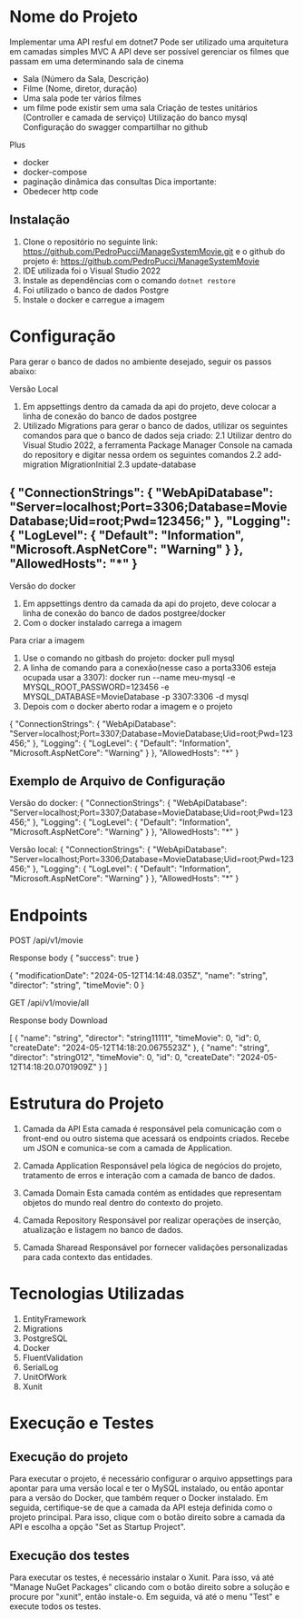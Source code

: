 # Nome do Projeto

Implementar uma API resful em dotnet7
Pode ser utilizado uma arquitetura em camadas simples MVC
A API deve ser possível gerenciar os filmes que passam em uma determinando sala de cinema
- Sala (Número da Sala, Descrição)
- Filme (Nome, diretor, duração)
- Uma sala pode ter vários filmes
- um filme pode existir sem uma sala
Criação de testes unitários (Controller e camada de serviço)
Utilização do banco mysql
Configuração do swagger
compartilhar no github

Plus
- docker
- docker-compose 
- paginação dinâmica das consultas
Dica importante:
- Obedecer http code

## Instalação

1. Clone o repositório no seguinte link: https://github.com/PedroPucci/ManageSystemMovie.git e o github do projeto é: https://github.com/PedroPucci/ManageSystemMovie
2. IDE utilizada foi o Visual Studio 2022 
3. Instale as dependências com o comando `dotnet restore`
4. Foi utilizado o banco de dados Postgre
5. Instale o docker e carregue a imagem

# Configuração

Para gerar o banco de dados no ambiente desejado, seguir os passos abaixo:

Versão Local
1. Em appsettings dentro da camada da api do projeto, deve colocar a linha de conexão do banco de dados postgree
2. Utilizado Migrations para gerar o banco de dados, utilizar os seguintes comandos para que o banco de dados seja criado:
2.1 Utilizar dentro do Visual Studio 2022, a ferramenta Package Manager Console na camada do repository e digitar nessa ordem os seguintes comandos
2.2 add-migration MigrationInitial
2.3 update-database

{
  "ConnectionStrings": {
    "WebApiDatabase": "Server=localhost;Port=3306;Database=MovieDatabase;Uid=root;Pwd=123456;"
  },
  "Logging": {
    "LogLevel": {
      "Default": "Information",
      "Microsoft.AspNetCore": "Warning"
    }
  },
  "AllowedHosts": "*"
}
-------------------------------
Versão do docker
1. Em appsettings dentro da camada da api do projeto, deve colocar a linha de conexão do banco de dados postgree/docker
2. Com o docker instalado carrega a imagem

Para criar a imagem

1. Use o comando no gitbash do projeto: docker pull mysql
2. A linha de comando para a conexão(nesse caso a porta3306 esteja ocupada usar a 3307): docker run --name meu-mysql -e MYSQL_ROOT_PASSWORD=123456 -e MYSQL_DATABASE=MovieDatabase -p 3307:3306 -d mysql 
3. Depois com o docker aberto rodar a imagem e o projeto

{
  "ConnectionStrings": {
    "WebApiDatabase": "Server=localhost;Port=3307;Database=MovieDatabase;Uid=root;Pwd=123456;"
  },
  "Logging": {
    "LogLevel": {
      "Default": "Information",
      "Microsoft.AspNetCore": "Warning"
    }
  },
  "AllowedHosts": "*"
}

## Exemplo de Arquivo de Configuração

Versão do docker:
{
  "ConnectionStrings": {
    "WebApiDatabase": "Server=localhost;Port=3307;Database=MovieDatabase;Uid=root;Pwd=123456;"
  },
  "Logging": {
    "LogLevel": {
      "Default": "Information",
      "Microsoft.AspNetCore": "Warning"
    }
  },
  "AllowedHosts": "*"
}

Versão local:
{
  "ConnectionStrings": {
    "WebApiDatabase": "Server=localhost;Port=3306;Database=MovieDatabase;Uid=root;Pwd=123456;"
  },
  "Logging": {
    "LogLevel": {
      "Default": "Information",
      "Microsoft.AspNetCore": "Warning"
    }
  },
  "AllowedHosts": "*"
}

# Endpoints

POST /api/v1/movie
	
Response body
{
  "success": true
}

{
  "modificationDate": "2024-05-12T14:14:48.035Z",
  "name": "string",
  "director": "string",
  "timeMovie": 0
}

GET /api/v1/movie/all

Response body
Download

[
  {
    "name": "string",
    "director": "string11111",
    "timeMovie": 0,
    "id": 0,
    "createDate": "2024-05-12T14:18:20.0675523Z"
  },
  {
    "name": "string",
    "director": "string012",
    "timeMovie": 0,
    "id": 0,
    "createDate": "2024-05-12T14:18:20.0701909Z"
  }
]

# Estrutura do Projeto

1. Camada da API
Esta camada é responsável pela comunicação com o front-end ou outro sistema que acessará os endpoints criados. Recebe um JSON e comunica-se com a camada de Application.

2. Camada Application
Responsável pela lógica de negócios do projeto, tratamento de erros e interação com a camada de banco de dados.

3. Camada Domain
Esta camada contém as entidades que representam objetos do mundo real dentro do contexto do projeto.

4. Camada Repository
Responsável por realizar operações de inserção, atualização e listagem no banco de dados.

5. Camada Sharead
Responsável por fornecer validações personalizadas para cada contexto das entidades.

# Tecnologias Utilizadas

1. EntityFramework
2. Migrations
3. PostgreSQL
4. Docker
5. FluentValidation
6. SerialLog
7. UnitOfWork
8. Xunit

# Execução e Testes

## Execução do projeto
Para executar o projeto, é necessário configurar o arquivo appsettings para apontar para uma versão local e ter o MySQL instalado, ou então apontar para a versão do Docker, que também requer o Docker instalado. 
Em seguida, certifique-se de que a camada da API esteja definida como o projeto principal. Para isso, clique com o botão direito sobre a camada da API e escolha a opção "Set as Startup Project".

## Execução dos testes
Para executar os testes, é necessário instalar o Xunit. Para isso, vá até "Manage NuGet Packages" clicando com o botão direito sobre a solução e procure por "xunit", então instale-o. Em seguida, vá até o menu "Test" e execute todos os testes.